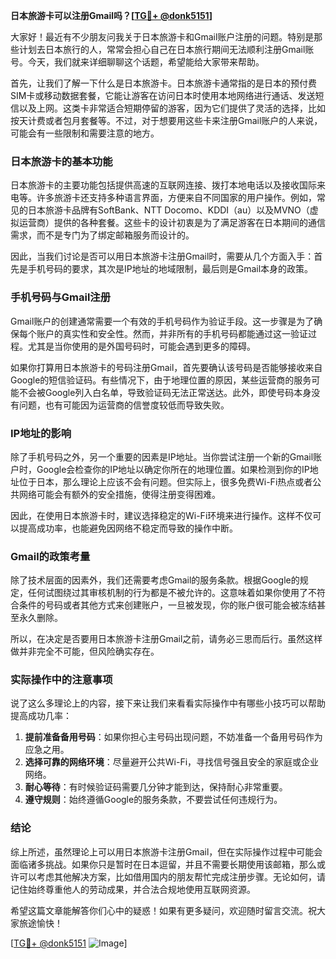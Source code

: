 **日本旅游卡可以注册Gmail吗？[[TG💪+ @donk5151](https://t.me/s/donk5151)]**

大家好！最近有不少朋友问我关于日本旅游卡和Gmail账户注册的问题。特别是那些计划去日本旅行的人，常常会担心自己在日本旅行期间无法顺利注册Gmail账号。今天，我们就来详细聊聊这个话题，希望能给大家带来帮助。

首先，让我们了解一下什么是日本旅游卡。日本旅游卡通常指的是日本的预付费SIM卡或移动数据套餐，它能让游客在访问日本时使用本地网络进行通话、发送短信以及上网。这类卡非常适合短期停留的游客，因为它们提供了灵活的选择，比如按天计费或者包月套餐等。不过，对于想要用这些卡来注册Gmail账户的人来说，可能会有一些限制和需要注意的地方。

### 日本旅游卡的基本功能

日本旅游卡的主要功能包括提供高速的互联网连接、拨打本地电话以及接收国际来电等。许多旅游卡还支持多种语言界面，方便来自不同国家的用户操作。例如，常见的日本旅游卡品牌有SoftBank、NTT Docomo、KDDI（au）以及MVNO（虚拟运营商）提供的各种套餐。这些卡的设计初衷是为了满足游客在日本期间的通信需求，而不是专门为了绑定邮箱服务而设计的。

因此，当我们讨论是否可以用日本旅游卡注册Gmail时，需要从几个方面入手：首先是手机号码的要求，其次是IP地址的地域限制，最后则是Gmail本身的政策。

### 手机号码与Gmail注册

Gmail账户的创建通常需要一个有效的手机号码作为验证手段。这一步骤是为了确保每个账户的真实性和安全性。然而，并非所有的手机号码都能通过这一验证过程。尤其是当你使用的是外国号码时，可能会遇到更多的障碍。

如果你打算用日本旅游卡的号码注册Gmail，首先要确认该号码是否能够接收来自Google的短信验证码。有些情况下，由于地理位置的原因，某些运营商的服务可能不会被Google列入白名单，导致验证码无法正常送达。此外，即使号码本身没有问题，也有可能因为运营商的信誉度较低而导致失败。

### IP地址的影响

除了手机号码之外，另一个重要的因素是IP地址。当你尝试注册一个新的Gmail账户时，Google会检查你的IP地址以确定你所在的地理位置。如果检测到你的IP地址位于日本，那么理论上应该不会有问题。但实际上，很多免费Wi-Fi热点或者公共网络可能会有额外的安全措施，使得注册变得困难。

因此，在使用日本旅游卡时，建议选择稳定的Wi-Fi环境来进行操作。这样不仅可以提高成功率，也能避免因网络不稳定而导致的操作中断。

### Gmail的政策考量

除了技术层面的因素外，我们还需要考虑Gmail的服务条款。根据Google的规定，任何试图绕过其审核机制的行为都是不被允许的。这意味着如果你使用了不符合条件的号码或者其他方式来创建账户，一旦被发现，你的账户很可能会被冻结甚至永久删除。

所以，在决定是否要用日本旅游卡注册Gmail之前，请务必三思而后行。虽然这样做并非完全不可能，但风险确实存在。

### 实际操作中的注意事项

说了这么多理论上的内容，接下来让我们来看看实际操作中有哪些小技巧可以帮助提高成功几率：

1. **提前准备备用号码**：如果你担心主号码出现问题，不妨准备一个备用号码作为应急之用。
2. **选择可靠的网络环境**：尽量避开公共Wi-Fi，寻找信号强且安全的家庭或企业网络。
3. **耐心等待**：有时候验证码需要几分钟才能到达，保持耐心非常重要。
4. **遵守规则**：始终遵循Google的服务条款，不要尝试任何违规行为。

### 结论

综上所述，虽然理论上可以用日本旅游卡注册Gmail，但在实际操作过程中可能会面临诸多挑战。如果你只是暂时在日本逗留，并且不需要长期使用该邮箱，那么或许可以考虑其他解决方案，比如借用国内的朋友帮忙完成注册步骤。无论如何，请记住始终尊重他人的劳动成果，并合法合规地使用互联网资源。

希望这篇文章能解答你们心中的疑惑！如果有更多疑问，欢迎随时留言交流。祝大家旅途愉快！

[[TG💪+ @donk5151](https://t.me/s/donk5151) ![Image](https://i.postimg.cc/rwNCRYN7/Snipaste-2025-04-30-17-27-05.png)]